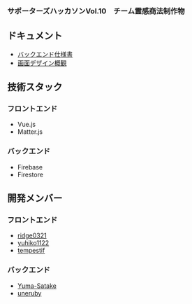 
### サポーターズハッカソンVol.10　チーム霊感商法制作物

## ドキュメント
- [バックエンド仕様書](./doc/backendDoc.md)
- [画面デザイン概観](https://www.figma.com/file/hTJqCtZBsQLxNuRuNTCI3M/Draw-And-Drop?t=Ddp1JwwP03YF8Pfe-1)

## 技術スタック
### フロントエンド
- Vue.js
- Matter.js

### バックエンド
- Firebase
- Firestore


## 開発メンバー
### フロントエンド
- [ridge0321](https://github.com/ridge0321)
- [yuhiko1122](https://github.com/yuhiko1122)
- [tempestif](https://github.com/tempestif)

### バックエンド
- [Yuma-Satake](https://github.com/Yuma-Satake)
- [uneruby](https://github.com/uneruby)

